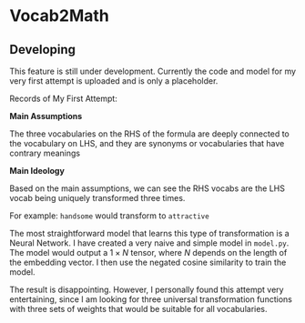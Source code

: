 # Vocab2Math

## Developing

This feature is still under development. Currently the code and model for my very first attempt is uploaded and is only a placeholder.

Records of My First Attempt:

**Main Assumptions**

The three vocabularies on the RHS of the formula are deeply connected to the vocabulary on LHS, and they are synonyms or vocabularies that have contrary meanings

**Main Ideology**

Based on the main assumptions, we can see the RHS vocabs are the LHS vocab being uniquely transformed three times.

For example:
`handsome` would transform to `attractive`

The most straightforward model that learns this type of transformation is a Neural Network. I have created a very naive and simple model in `model.py`. The model would output a $1 \times N$ tensor, where $N$ depends on
the length of the embedding vector. I then use the negated cosine similarity to train the model. 

The result is disappointing. However, I personally found this attempt very entertaining, since I am looking for three universal transformation functions with three sets of weights that would be suitable for all vocabularies.
